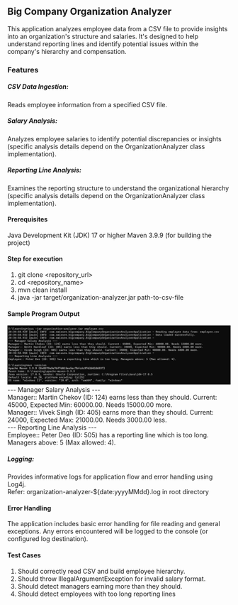 ## Big Company Organization Analyzer
This application analyzes employee data from a CSV file to provide insights into an organization's 
structure and salaries. It's designed to help understand reporting lines and identify potential issues 
within the company's hierarchy and compensation.

### Features
##### CSV Data Ingestion: 
Reads employee information from a specified CSV file.
##### Salary Analysis:
Analyzes employee salaries to identify potential discrepancies or insights (specific analysis details depend on the OrganizationAnalyzer class implementation).
##### Reporting Line Analysis:
Examines the reporting structure to understand the organizational hierarchy (specific analysis details depend on the OrganizationAnalyzer class implementation).


####  Prerequisites
Java Development Kit (JDK) 17 or higher
Maven 3.9.9 (for building the project)


####  Step for execution
1) git clone <repository_url>
2) cd <repository_name>
3) mvn clean install
4) java -jar target/organization-analyzer.jar path-to-csv-file

#### Sample Program Output

![organization-analysis-output.jpg](organization-analysis-output.jpg)
--- Manager Salary Analysis ---<br/>
Manager:: Martin Chekov (ID: 124) earns less than they should. Current: 45000, Expected Min: 60000.00. Needs 15000.00 more.<br/>
Manager:: Vivek Singh (ID: 405) earns more than they should. Current: 24000, Expected Max: 21000.00. Needs 3000.00 less.<br/>
--- Reporting Line Analysis ---<br/>
Employee:: Peter Deo (ID: 505) has a reporting line which is too long. Managers above: 5 (Max allowed: 4).

##### Logging:
Provides informative logs for application flow and error handling using Log4j. </br>
Refer: organization-analyzer-${date:yyyyMMdd}.log in root directory
#### Error Handling
The application includes basic error handling for file reading and general exceptions. Any errors encountered will be logged to the console (or configured log destination).

#### Test Cases
1) Should correctly read CSV and build employee hierarchy.
2) Should throw IllegalArgumentException for invalid salary format.
3) Should detect managers earning more than they should.
4) Should detect employees with too long reporting lines
